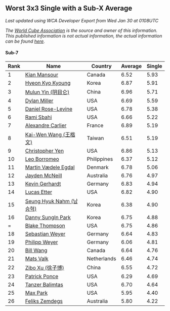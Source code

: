 ## Worst 3x3 Single with a Sub-X Average

*Last updated using WCA Developer Export from Wed Jan 30 at 0108UTC*

*The [World Cube Association](https://www.worldcubeassociation.org) is the source and owner of this information. This published information is not actual information, the actual information can be found [here](https://www.worldcubeassociation.org/results).*

#### Sub-7

|Rank|Name|Country|Average|Single|  
|--|--|--|--|--|  
|1|[Kian Mansour](https://www.worldcubeassociation.org/persons/2015MANS03)|Canada|6.52|5.93|  
|2|[Hyeon Kyo Kyoung](https://www.worldcubeassociation.org/persons/2013KYOU01)|Korea|6.87|5.91|  
|3|[Mulun Yin (阴目仑)](https://www.worldcubeassociation.org/persons/2009YINM01)|China|6.96|5.71|  
|4|[Dylan Miller](https://www.worldcubeassociation.org/persons/2015MILL01)|USA|6.69|5.59|  
|5|[Daniel Rose-Levine](https://www.worldcubeassociation.org/persons/2015ROSE01)|USA|6.78|5.38|  
|6|[Rami Sbahi](https://www.worldcubeassociation.org/persons/2011SBAH01)|USA|6.66|5.22|  
|7|[Alexandre Carlier](https://www.worldcubeassociation.org/persons/2012CARL03)|France|6.89|5.19|  
|8|[Kai-Wen Wang (王楷文)](https://www.worldcubeassociation.org/persons/2015WANG09)|Taiwan|6.51|5.19|  
|9|[Christopher Yen](https://www.worldcubeassociation.org/persons/2016YENC01)|USA|6.86|5.13|  
|10|[Leo Borromeo](https://www.worldcubeassociation.org/persons/2015BORR01)|Philippines|6.37|5.12|  
|11|[Martin Vædele Egdal](https://www.worldcubeassociation.org/persons/2013EGDA02)|Denmark|6.78|5.06|  
|12|[Jayden McNeill](https://www.worldcubeassociation.org/persons/2012MCNE01)|Australia|6.76|4.97|  
|13|[Kevin Gerhardt](https://www.worldcubeassociation.org/persons/2013GERH01)|Germany|6.83|4.94|  
|14|[Lucas Etter](https://www.worldcubeassociation.org/persons/2011ETTE01)|USA|6.82|4.90|  
|15|[Seung Hyuk Nahm (남승혁)](https://www.worldcubeassociation.org/persons/2013NAHM01)|Korea|6.38|4.90|  
|16|[Danny SungIn Park](https://www.worldcubeassociation.org/persons/2015PARK13)|Korea|6.75|4.88|  
|=|[Blake Thompson](https://www.worldcubeassociation.org/persons/2010THOM03)|USA|6.75|4.86|  
|18|[Sebastian Weyer](https://www.worldcubeassociation.org/persons/2010WEYE02)|Germany|6.64|4.83|  
|19|[Philipp Weyer](https://www.worldcubeassociation.org/persons/2010WEYE01)|Germany|6.06|4.81|  
|20|[Bill Wang](https://www.worldcubeassociation.org/persons/2010WANG68)|Canada|6.64|4.76|  
|21|[Mats Valk](https://www.worldcubeassociation.org/persons/2007VALK01)|Netherlands|6.46|4.74|  
|22|[Zibo Xu (徐子博)](https://www.worldcubeassociation.org/persons/2014XUZI01)|China|6.55|4.72|  
|23|[Patrick Ponce](https://www.worldcubeassociation.org/persons/2012PONC02)|USA|6.29|4.69|  
|24|[Tanzer Balimtas](https://www.worldcubeassociation.org/persons/2013BALI01)|USA|6.70|4.64|  
|25|[Max Park](https://www.worldcubeassociation.org/persons/2012PARK03)|USA|5.95|4.40|  
|26|[Feliks Zemdegs](https://www.worldcubeassociation.org/persons/2009ZEMD01)|Australia|5.80|4.22|  
